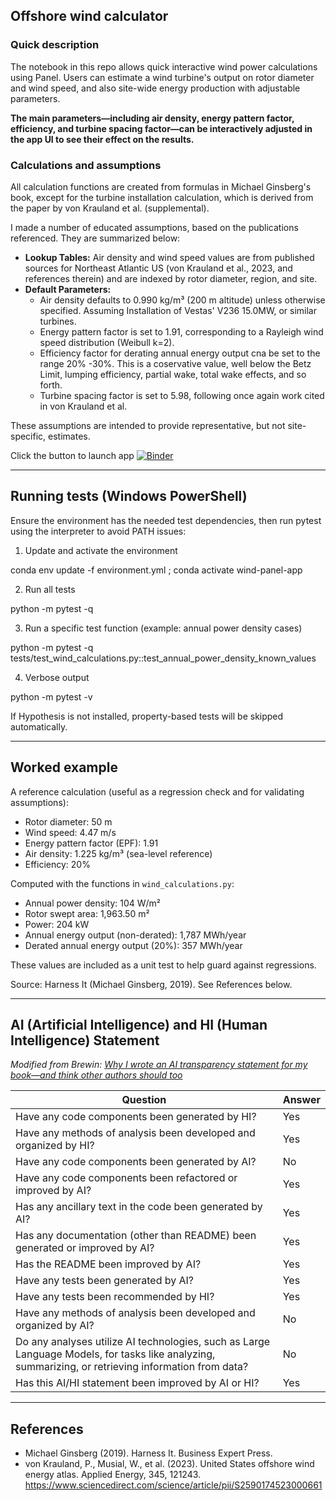 ## Offshore wind calculator

### Quick description 
The notebook in this repo allows quick interactive wind power calculations using Panel. Users can estimate a wind turbine's output on rotor diameter and wind speed, and also site-wide energy production with adjustable parameters.

**The main parameters—including air density, energy pattern factor, efficiency, and turbine spacing factor—can be interactively adjusted in the app UI to see their effect on the results.**

### Calculations and assumptions
All calculation functions are created from formulas in Michael Ginsberg's book, except for the turbine installation calculation, which is derived from the paper by von Krauland et al. (supplemental).

I made a number of educated assumptions, based on the publications referenced. They are summarized below:

- **Lookup Tables:** Air density and wind speed values are from published sources for Northeast Atlantic US (von Krauland et al., 2023, and references therein) and are indexed by rotor diameter, region, and site.
- **Default Parameters:**
  - Air density defaults to 0.990 kg/m³ (200 m altitude) unless otherwise specified. Assuming Installation of Vestas' V236 15.0MW, or similar turbines.
  - Energy pattern factor is set to 1.91, corresponding to a Rayleigh wind speed distribution (Weibull k=2).
  - Efficiency factor for derating annual energy output cna be set to the range 20% -30%. This is a coservative value, well below the Betz Limit, lumping efficiency, partial wake, total wake effects, and so forth.
  - Turbine spacing factor is set to 5.98, following once again work cited in von Krauland et al.

These assumptions are intended to provide representative, but not site-specific, estimates.

Click the button to launch app 
[![Binder](https://mybinder.org/badge_logo.svg)](https://mybinder.org/v2/gh/mycarta/wind-calculator/HEAD?urlpath=%2Fdoc%2Ftree%2FPanel_app_pkg.ipynb)

---

## Running tests (Windows PowerShell)

Ensure the environment has the needed test dependencies, then run pytest using the interpreter to avoid PATH issues:

1) Update and activate the environment

  conda env update -f environment.yml ; conda activate wind-panel-app

2) Run all tests

  python -m pytest -q

3) Run a specific test function (example: annual power density cases)

  python -m pytest -q tests/test_wind_calculations.py::test_annual_power_density_known_values

4) Verbose output

  python -m pytest -v

If Hypothesis is not installed, property-based tests will be skipped automatically.

---

## Worked example

A reference calculation (useful as a regression check and for validating assumptions):

- Rotor diameter: 50 m
- Wind speed: 4.47 m/s
- Energy pattern factor (EPF): 1.91
- Air density: 1.225 kg/m³ (sea-level reference)
- Efficiency: 20%

Computed with the functions in `wind_calculations.py`:

- Annual power density: 104 W/m²
- Rotor swept area: 1,963.50 m²
- Power: 204 kW
- Annual energy output (non-derated): 1,787 MWh/year
- Derated annual energy output (20%): 357 MWh/year

These values are included as a unit test to help guard against regressions.

Source: Harness It (Michael Ginsberg, 2019). See References below.

---

## AI (Artificial Intelligence) and HI (Human Intelligence) Statement

_Modified from Brewin: [Why I wrote an AI transparency statement for my book—and think other authors should too](http://www.theguardian.com/books/2024/apr/04/why-i-wrote-an-ai-transparency-statement-for-my-book-and-think-other-authors-should-too)_

| Question | Answer |
|---|---|
| Have any code components been generated by HI? | Yes |
| Have any methods of analysis been developed and organized by HI? | Yes |
| Have any code components been generated by AI? | No |
| Have any code components been refactored or improved by AI? | Yes |
| Has any ancillary text in the code been generated by AI? | Yes |
| Has any documentation (other than README) been generated or improved by AI? | Yes |
| Has the README been improved by AI? | Yes |
| Have any tests been generated by AI? | Yes |
| Have any tests been recommended by HI? | Yes |
| Have any methods of analysis been developed and organized by AI? | No |
| Do any analyses utilize AI technologies, such as Large Language Models, for tasks like analyzing, summarizing, or retrieving information from data? | No |
| Has this AI/HI statement been improved by AI or HI? | Yes |

---

## References

- Michael Ginsberg (2019). Harness It. Business Expert Press.
- von Krauland, P., Musial, W., et al. (2023). United States offshore wind energy atlas. Applied Energy, 345, 121243. https://www.sciencedirect.com/science/article/pii/S2590174523000661
